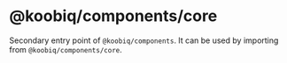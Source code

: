 # @koobiq/components/core

Secondary entry point of `@koobiq/components`. It can be used by importing from `@koobiq/components/core`.
